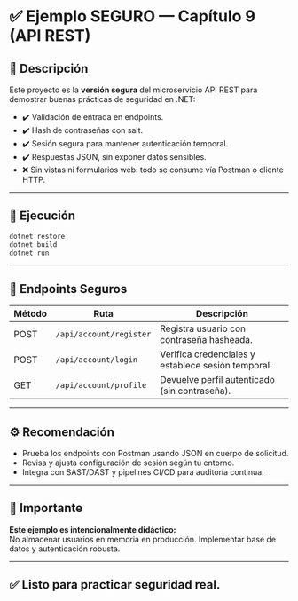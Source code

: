 # ✅ Ejemplo SEGURO — Capítulo 9 (API REST)

## 📌 Descripción

Este proyecto es la **versión segura** del microservicio API REST para demostrar buenas prácticas de seguridad en .NET:

- ✔️ Validación de entrada en endpoints.
- ✔️ Hash de contraseñas con salt.
- ✔️ Sesión segura para mantener autenticación temporal.
- ✔️ Respuestas JSON, sin exponer datos sensibles.
- ❌ Sin vistas ni formularios web: todo se consume vía Postman o cliente HTTP.

---

## 🚀 Ejecución

```bash
dotnet restore
dotnet build
dotnet run
```

---

## 🔗 Endpoints Seguros

| Método | Ruta                   | Descripción                                         |
| ------ | ---------------------- | --------------------------------------------------- |
| POST   | `/api/account/register` | Registra usuario con contraseña hasheada.           |
| POST   | `/api/account/login`    | Verifica credenciales y establece sesión temporal.  |
| GET    | `/api/account/profile`  | Devuelve perfil autenticado (sin contraseña).       |

---

## ⚙️ Recomendación

- Prueba los endpoints con Postman usando JSON en cuerpo de solicitud.
- Revisa y ajusta configuración de sesión según tu entorno.
- Integra con SAST/DAST y pipelines CI/CD para auditoría continua.

---

## 📁 Importante

**Este ejemplo es intencionalmente didáctico:**  
No almacenar usuarios en memoria en producción. Implementar base de datos y autenticación robusta.

---

## ✅ Listo para practicar seguridad real.